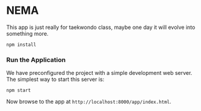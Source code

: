 # NEMA
This app is just really for taekwondo class, maybe one day it will evolve into something more.
```
npm install
```

### Run the Application

We have preconfigured the project with a simple development web server.  The simplest way to start
this server is:

```
npm start
```

Now browse to the app at `http://localhost:8000/app/index.html`.
